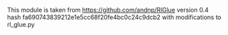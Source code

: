 This module is taken from https://github.com/andnp/RlGlue version 0.4 hash fa690743839212e1e5cc68f20fe4bc0c24c9dcb2 with modifications to rl_glue.py
